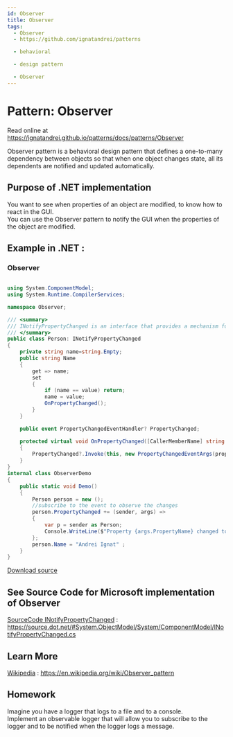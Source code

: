 ```yaml
---
id: Observer
title: Observer
tags:
  - Observer
  - https://github.com/ignatandrei/patterns

  - behavioral

  - design pattern

  - Observer
---
```


# Pattern:  Observer

Read online at https://ignatandrei.github.io/patterns/docs/patterns/Observer

<!-- id : 18 -->
Observer pattern is a behavioral design pattern that defines a one-to-many dependency between objects so that when one object changes state, all its dependents are notified and updated automatically.    <br />

## Purpose of .NET implementation

You want to see when properties of an object are modified, to know how to react in the GUI.    <br />
You can use the Observer pattern to notify the GUI when the properties of the object are modified.    <br />

## Example in .NET : 


###  Observer
```csharp showLineNumbers title="Observer example for Pattern Observer"

using System.ComponentModel;
using System.Runtime.CompilerServices;

namespace Observer;

/// <summary>
/// INotifyPropertyChanged is an interface that provides a mechanism for the object to notify clients that a property value has changed.
/// </summary>
public class Person: INotifyPropertyChanged
{
    private string name=string.Empty;
    public string Name
    {
        get => name;
        set
        {
            if (name == value) return;
            name = value;
            OnPropertyChanged();
        }
    }

    public event PropertyChangedEventHandler? PropertyChanged;

    protected virtual void OnPropertyChanged([CallerMemberName] string propertyName = "")
    {
        PropertyChanged?.Invoke(this, new PropertyChangedEventArgs(propertyName));
    }
}
internal class ObserverDemo
{
    public static void Demo()
    {
        Person person = new ();
        //subscribe to the event to observe the changes
        person.PropertyChanged += (sender, args) =>
        {
            var p = sender as Person;
            Console.WriteLine($"Property {args.PropertyName} changed to {p?.Name}");
        };
        person.Name = "Andrei Ignat" ;
    }
}

```

<!-- delete start -->
[Download source](/zipSourceCodes/observer.zip)
<!-- delete end -->


## See Source Code for Microsoft implementation of Observer


[SourceCode INotifyPropertyChanged](https://source.dot.net/#System.ObjectModel/System/ComponentModel/INotifyPropertyChanged.cs) : https://source.dot.net/#System.ObjectModel/System/ComponentModel/INotifyPropertyChanged.cs


## Learn More


[Wikipedia](https://en.wikipedia.org/wiki/Observer_pattern) : https://en.wikipedia.org/wiki/Observer_pattern   


## Homework


Imagine you have a logger that logs to a file and to a console.    <br />
Implement an observable logger that will allow you to subscribe to the logger and to be notified when the logger logs a message.    <br />


